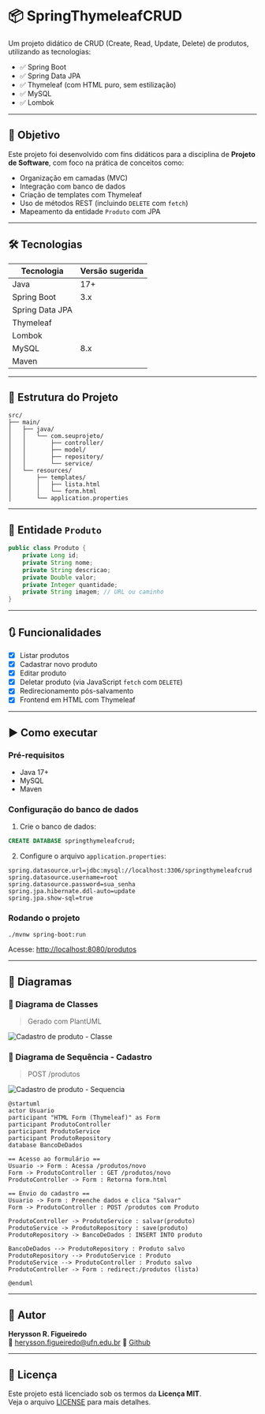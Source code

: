 # 📦 SpringThymeleafCRUD

Um projeto didático de CRUD (Create, Read, Update, Delete) de produtos, utilizando as tecnologias:

- ✅ Spring Boot
- ✅ Spring Data JPA
- ✅ Thymeleaf (com HTML puro, sem estilização)
- ✅ MySQL
- ✅ Lombok

---

## 🧠 Objetivo

Este projeto foi desenvolvido com fins didáticos para a disciplina de **Projeto de Software**, com foco na prática de conceitos como:
- Organização em camadas (MVC)
- Integração com banco de dados
- Criação de templates com Thymeleaf
- Uso de métodos REST (incluindo `DELETE` com `fetch`)
- Mapeamento da entidade `Produto` com JPA

---

## 🛠️ Tecnologias

| Tecnologia       | Versão sugerida |
|------------------|-----------------|
| Java             | 17+             |
| Spring Boot      | 3.x             |
| Spring Data JPA  |                 |
| Thymeleaf        |                 |
| Lombok           |                 |
| MySQL            | 8.x             |
| Maven            |                 |

---

## 📐 Estrutura do Projeto

```
src/
├── main/
│   ├── java/
│   │   └── com.seuprojeto/
│   │       ├── controller/
│   │       ├── model/
│   │       ├── repository/
│   │       └── service/
│   └── resources/
│       ├── templates/
│       │   ├── lista.html
│       │   └── form.html
│       └── application.properties
```

---

## 🧾 Entidade `Produto`

```java
public class Produto {
    private Long id;
    private String nome;
    private String descricao;
    private Double valor;
    private Integer quantidade;
    private String imagem; // URL ou caminho
}
```

---

## 🔃 Funcionalidades

- [x] Listar produtos
- [x] Cadastrar novo produto
- [x] Editar produto
- [x] Deletar produto (via JavaScript `fetch` com `DELETE`)
- [x] Redirecionamento pós-salvamento
- [x] Frontend em HTML com Thymeleaf

---

## ▶️ Como executar

### Pré-requisitos

- Java 17+
- MySQL
- Maven

### Configuração do banco de dados

1. Crie o banco de dados:

```sql
CREATE DATABASE springthymeleafcrud;
```

2. Configure o arquivo `application.properties`:

```properties
spring.datasource.url=jdbc:mysql://localhost:3306/springthymeleafcrud
spring.datasource.username=root
spring.datasource.password=sua_senha
spring.jpa.hibernate.ddl-auto=update
spring.jpa.show-sql=true
```

### Rodando o projeto

```bash
./mvnw spring-boot:run
```

Acesse: [http://localhost:8080/produtos](http://localhost:8080/produtos)

---

## 🧩 Diagramas

### 📘 Diagrama de Classes

> Gerado com PlantUML
> 
![Cadastro de produto - Classe](https://github.com/user-attachments/assets/b0c48890-b402-4da6-800f-0d30d01d0fce)


### 🔁 Diagrama de Sequência - Cadastro

> POST /produtos

![Cadastro de produto - Sequencia](https://github.com/user-attachments/assets/cb879bba-a68d-4c38-8997-80a6c13fe23a)

```plantuml
@startuml
actor Usuario
participant "HTML Form (Thymeleaf)" as Form
participant ProdutoController
participant ProdutoService
participant ProdutoRepository
database BancoDeDados

== Acesso ao formulário ==
Usuario -> Form : Acessa /produtos/novo
Form -> ProdutoController : GET /produtos/novo
ProdutoController -> Form : Retorna form.html

== Envio do cadastro ==
Usuario -> Form : Preenche dados e clica "Salvar"
Form -> ProdutoController : POST /produtos com Produto

ProdutoController -> ProdutoService : salvar(produto)
ProdutoService -> ProdutoRepository : save(produto)
ProdutoRepository -> BancoDeDados : INSERT INTO produto

BancoDeDados --> ProdutoRepository : Produto salvo
ProdutoRepository --> ProdutoService : Produto
ProdutoService --> ProdutoController : Produto salvo
ProdutoController -> Form : redirect:/produtos (lista)

@enduml

```

---

## 👤 Autor

**Herysson R. Figueiredo**  
📧 herysson.figueiredo@ufn.edu.br 
🔗 [Github](https://github.com/Herysson)

---

## 📄 Licença

Este projeto está licenciado sob os termos da **Licença MIT**.  
Veja o arquivo [LICENSE](LICENSE) para mais detalhes.


